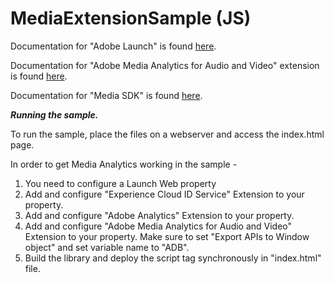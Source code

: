 # MediaExtensionSample (JS)

Documentation for "Adobe Launch" is found [here](https://docs.adobelaunch.com/getting-started).

Documentation for "Adobe Media Analytics for Audio and Video" extension is found [here](https://docs.adobelaunch.com/extension-reference/web/adobe-media-analytics-for-audio-and-video-extension).

Documentation for "Media SDK" is found [here](https://marketing.adobe.com/resources/help/en_US/sc/appmeasurement/hbvideo/).

***Running the sample.***

To run the sample, place the files on a webserver and access the index.html page.

In order to get Media Analytics working in the sample -

1) You need to configure a Launch Web property
2) Add and configure "Experience Cloud ID Service" Extension to your property.
3) Add and configure "Adobe Analytics" Extension to your property.
4) Add and configure "Adobe Media Analytics for Audio and Video" Extension to your property. Make sure to set "Export APIs to Window object" and set variable name to "ADB".
5) Build the library and deploy the script tag synchronously in "index.html" file.
